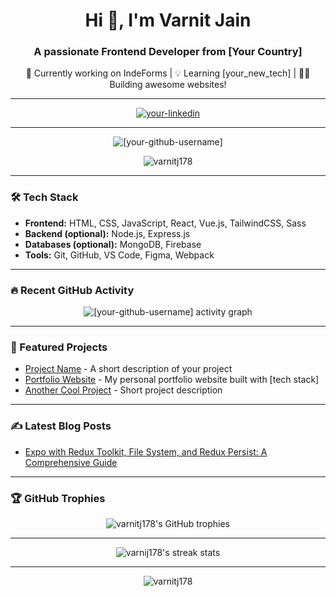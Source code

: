 <!-- Intro section with a personal touch -->
<h1 align="center">Hi 👋, I'm Varnit Jain</h1>
<h3 align="center">A passionate Frontend Developer from [Your Country]</h3>

<!-- Optional: Add a description of what you do or your current role -->
<p align="center">
  🚀 Currently working on IndeForms | 💡 Learning [your_new_tech] | 👨‍💻 Building awesome websites!
</p>

---

<!-- Socials: LinkedIn, Twitter, Portfolio -->
<p align="center">
  <a href="https://linkedin.com/in/varnitjain17" target="blank">
    <img align="center" src="https://img.shields.io/badge/LinkedIn-0077B5?logo=linkedin&logoColor=white" alt="your-linkedin" />
  </a>
<!--   <a href="https://twitter.com/[your-twitter]" target="blank">
    <img align="center" src="https://img.shields.io/badge/Twitter-1DA1F2?logo=twitter&logoColor=white" alt="your-twitter" />
  </a>
  <a href="https://[your-portfolio-link]" target="blank">
    <img align="center" src="https://img.shields.io/badge/Portfolio-181717?logo=github&logoColor=white" alt="your-portfolio" />
  </a> -->
</p>

---

<!-- GitHub Stats Card - Shows overall contribution stats -->
<p align="center">
  <img align="center" src="https://github-readme-stats.vercel.app/api?username=varnitj178&show_icons=true&theme=radical" alt="[your-github-username]" />
</p>

<!-- Top Languages Card - Displays the most used programming languages -->
<p align="center">
  <img align="center" src="https://github-readme-stats.vercel.app/api/top-langs/?username=varnitj178&layout=compact&theme=radical" alt="varnitj178" />
</p>

---

<!-- Add a section for what technologies you work with -->
### 🛠 Tech Stack

- **Frontend:** HTML, CSS, JavaScript, React, Vue.js, TailwindCSS, Sass
- **Backend (optional):** Node.js, Express.js
- **Databases (optional):** MongoDB, Firebase
- **Tools:** Git, GitHub, VS Code, Figma, Webpack

---

<!-- Optionally list your GitHub activity -->
### 🔥 Recent GitHub Activity
<!-- GitHub Activity Chart -->
<p align="center">
  <img src="https://github-readme-activity-graph.cyclic.app/graph?username=varnitj178&theme=react-dark" alt="[your-github-username] activity graph" />
</p>

---

<!-- List some fun repositories/projects -->
### 🌟 Featured Projects

- [Project Name](https://github.com/your-username/project-repo-name) - A short description of your project
- [Portfolio Website](https://your-portfolio-link.com) - My personal portfolio website built with [tech stack]
- [Another Cool Project](https://github.com/your-username/another-project) - Short project description

---

<!-- If you have a blog or post articles, fetch the latest dynamically -->
### ✍️ Latest Blog Posts
<!-- BLOG-POST-LIST:START -->
- [Expo with Redux Toolkit, File System, and Redux Persist: A Comprehensive Guide]([https://your-blog-link.com](https://dev.to/varnitj178/expo-with-redux-toolkit-file-system-and-redux-persist-a-comprehensive-guide-4mlf))
<!-- BLOG-POST-LIST:END -->

---

<!-- Optionally add some fun badges or streak stats -->
### 🏆 GitHub Trophies
<p align="center">
  <img align="center" src="https://github-profile-trophy.vercel.app/?username=varnitj178&theme=radical&margin-w=15" alt="varnitj178's GitHub trophies" />
</p>

---

<!-- Fun streak stats to show your contribution streak -->
<p align="center">
  <img src="https://github-readme-streak-stats.herokuapp.com/?user=varnitj178&theme=radical" alt="varnij178's streak stats" />
</p>

---

<!-- Footer (Optional) -->
<p align="center"> 
  <img src="https://komarev.com/ghpvc/?username=varnitj178color=brightgreen" alt="varnitj178" /> 
</p>
